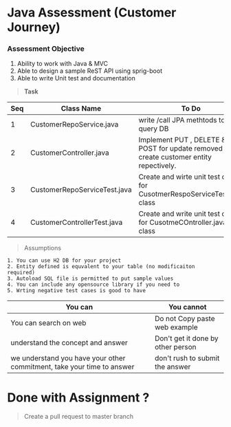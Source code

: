 # Java Assessment (Customer Journey)

### Assessment Objective

1. Ability to work with Java &  MVC
2. Able to design a sample ReST API using sprig-boot
3. Able to write Unit test and documentation

> **Task**

| Seq | Class Name|  To Do|
|------ | ------ | -----|
|1| CustomerRepoService.java | write  /call  JPA methtods to query DB|
|2| CustomerController.java | Implement PUT , DELETE & POST  for update removed and create customer entity repectively.|
|3| CustomerRepoServiceTest.java|Create and wirte unit test cases for CusotmerRespoServiceTest.java class|
|4| CustomerControllerTest.java|Create and write unit test cases for CusotmeCOntroller.java class|

> Assumptions 
```
1. You can use H2 DB for your project
2. Entity defined is equvalent to your table (no modificaiton required)
3. Autoload SQL file is permitted to put sample values
4. You can include any opensource library if you need to
5. Wrting negative test cases is good to have
```
|You can| You cannot|
|------|------|
|You can search on web| Do not Copy paste web example |
| understand the concept and answer | Don't get it done by other person |
| we understand you have your other commitment, take your time to answer | don't rush to submit the answer|



# Done with Assignment ?
> Create a pull request to master branch

